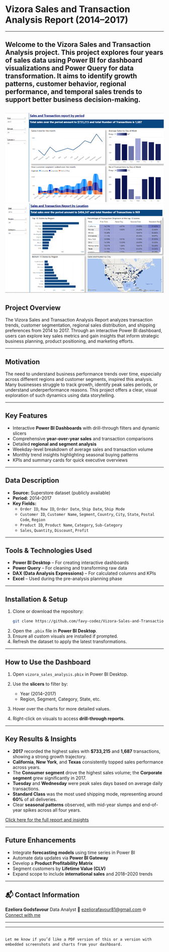 # Vizora Sales and Transaction Analysis Report (2014–2017)
---
Welcome to the **Vizora Sales and Transaction Analysis** project. This project explores four years of sales data using Power BI for dashboard visualizations and Power Query for data transformation. It aims to identify growth patterns, customer behavior, regional performance, and temporal sales trends to support better business decision-making.
---

![Dashboard Preview](https://github.com/favy-codez/Vizora-Sales-and-Transaction-Analysis-Report/blob/main/Screenshot%20(839).png)
![Dashboard Preview](https://github.com/favy-codez/Vizora-Sales-and-Transaction-Analysis-Report/blob/main/Screenshot%20(840).png)
---

## Project Overview

The Vizora Sales and Transaction Analysis Report analyzes transaction trends, customer segmentation, regional sales distribution, and shipping preferences from 2014 to 2017. Through an interactive Power BI dashboard, users can explore key sales metrics and gain insights that inform strategic business planning, product positioning, and marketing efforts.

---

## Motivation

The need to understand business performance trends over time, especially across different regions and customer segments, inspired this analysis. Many businesses struggle to track growth, identify peak sales periods, or understand underperformance reasons. This project offers a clear, visual exploration of such dynamics using data storytelling.

---

## Key Features

- Interactive **Power BI Dashboards** with drill-through filters and dynamic slicers  
- Comprehensive **year-over-year sales** and transaction comparisons  
- Detailed **regional and segment analysis**  
- Weekday-level breakdown of average sales and transaction volume  
- Monthly trend insights highlighting seasonal buying patterns  
- KPIs and summary cards for quick executive overviews  

---

## Data Description

- **Source:** Superstore dataset (publicly available)  
- **Period:** 2014–2017  
- **Key Fields:**  
  - `Order ID`, `Row ID`, `Order Date`, `Ship Date`, `Ship Mode`  
  - `Customer ID`, `Customer Name`, `Segment`, `Country`, `City`, `State`, `Postal Code`, `Region`  
  - `Product ID`, `Product Name`, `Category`, `Sub-Category`  
  - `Sales`, `Quantity`, `Discount`, `Profit`  

---

## Tools & Technologies Used

- **Power BI Desktop** – For creating interactive dashboards  
- **Power Query** – For cleaning and transforming raw data  
- **DAX (Data Analysis Expressions)** – For calculated columns and KPIs  
- **Excel** – Used during the pre-analysis planning phase  

---

## Installation & Setup

1. Clone or download the repository:
   ```bash
   git clone https://github.com/favy-codez/Vizora-Sales-and-Transaction-Analysis-Report.git
2. Open the `.pbix` file in **Power BI Desktop**.
3. Ensure all custom visuals are installed if prompted.
4. Refresh the dataset to apply the latest transformations.

---

## How to Use the Dashboard

1. Open `vizora_sales_analysis.pbix` in Power BI Desktop.
2. Use the **slicers** to filter by:

   * Year (2014–2017)
   * Region, Segment, Category, State, etc.
3. Hover over the charts for more detailed values.
4. Right-click on visuals to access **drill-through reports**.

---

## Key Results & Insights

* **2017** recorded the highest sales with **\$733,215** and **1,687** transactions, showing a strong growth trajectory.
* **California**, **New York**, and **Texas** consistently topped sales performance across years.
* The **Consumer segment** drove the highest sales volume; the **Corporate segment** grew significantly in 2017.
* **Tuesday** and **Wednesday** were peak sales days based on average daily transactions.
* **Standard Class** was the most used shipping mode, representing around **60%** of all deliveries.
* Clear **seasonal patterns** observed, with mid-year slumps and end-of-year spikes across all four years.

[Click here for the full report and insights](https://medium.com/@ezeliorafavour/vizora-sales-and-transaction-analysis-report-2014-2017-b8629e1696f3)

---

## Future Enhancements

* Integrate **forecasting models** using time series in Power BI
* Automate data updates via **Power BI Gateway**
* Develop a **Product Profitability Matrix**
* Segment customers by **Lifetime Value (CLV)**
* Expand scope to include **international sales** and 2018–2020 trends

---

## 📬 Contact Information

**Ezeliora Godsfavour**
Data Analyst 
📧 [ezeliorafavour81@gmail.com](mailto:ezeliorafavour81@gmail.com)
🌐 [Connect with me](https://linktr.ee/ezelioragodsfavour)

---


---

```

Let me know if you’d like a PDF version of this or a version with embedded screenshots and charts from your dashboard.
```
